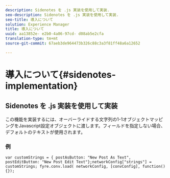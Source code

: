 ```yaml
---
description: Sidenotes を .js 実装を使用して実装.
seo-description: Sidenotes を .js 実装を使用して実装.
seo-title: 導入について
solution: Experience Manager
title: 導入について
uuid: aa13852e- e2b0-4a86-97cd- d08ab5e2cfa
translation-type: tm+mt
source-git-commit: 67aeb3de964473b326c88c3a3f81ff48a6a12652

---
```



# 導入について{#sidenotes-implementation}

## Sidenotes を .js 実装を使用して実装

この機能を実装するには、オーバーライドする文字列の1-1オブジェクトマッピングをJavascript設定オブジェクトに渡します。フィールドを指定しない場合、デフォルトのテキストが使用されます。

### 例

```
var customStrings = { postAsButton: "New Post As Text", postEditButton: "New Post Edit Text"};networkConfig["strings"] = customStrings; fyre.conv.load( networkConfig, [convConfig], function(){});
```

